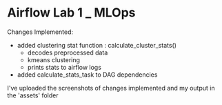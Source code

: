 # Airflow Lab 1 _ MLOps

Changes Implemented:
- added clustering stat function : calculate_cluster_stats()
  - decodes preprocessed data
  - kmeans clustering
  - prints stats to airflow logs
- added calculate_stats_task to DAG dependencies

I've uploaded the screenshots of changes implemented and my output in the 'assets' folder
